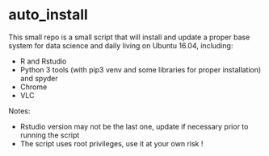 # auto_install

This small repo is a small script that will install and update a proper base system for data science and daily living on Ubuntu 16.04, including:

* R and Rstudio
* Python 3 tools (with pip3 venv and some libraries for proper installation) and spyder
* Chrome
* VLC

Notes: 

* Rstudio version may not be the last one, update if necessary prior to running the script
* The script uses root privileges, use it at your own risk !
